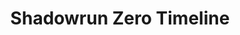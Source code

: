 ---
layout: timeline
title: "Shadowrun Zero Timeline"
collection: shadowrun_zero
permalink: /shadowrun_zero/
background_image: "/assets/images/k-macmillan/shadowrun_zero_background.jpg"
---